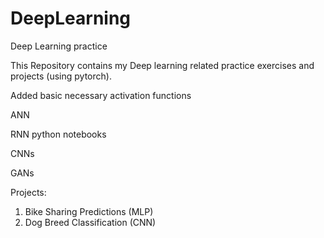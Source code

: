 # DeepLearning
Deep Learning practice

This Repository contains my Deep learning related practice exercises and projects (using pytorch).

Added basic necessary activation functions

ANN

RNN python notebooks

CNNs

GANs
 
Projects:

1. Bike Sharing Predictions (MLP)
2. Dog Breed Classification (CNN)
